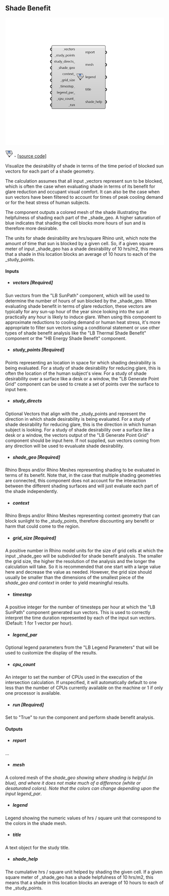 ## Shade Benefit

![](../../images/components/Shade_Benefit.png)

![](../../images/icons/Shade_Benefit.png) - [[source code]](https://github.com/ladybug-tools/ladybug-grasshopper/blob/master/ladybug_grasshopper/src//LB%20Shade%20Benefit.py)


Visualize the desirability of shade in terms of the time period of blocked sun vectors for each part of a shade geometry. 

The calculation assumes that all input _vectors represent sun to be blocked, which is often the case when evaluating shade in terms of its benefit for glare reduction and occupant visual comfort. It can also be the case when sun vectors have been filtered to account for times of peak cooling demand or for the heat stress of human subjects. 

The component outputs a colored mesh of the shade illustrating the helpfulness of shading each part of the _shade_geo. A higher saturation of blue indicates that shading the cell blocks more hours of sun and is therefore more desirable. 

The units for shade desirability are hrs/square Rhino unit, which note the amount of time that sun is blocked by a given cell. So, if a given square meter of input _shade_geo has a shade desirability of 10 hrs/m2, this means that a shade in this location blocks an average of 10 hours to each of the _study_points. 



#### Inputs
* ##### vectors [Required]
Sun vectors from the "LB SunPath" component, which will be used to determine the number of hours of sun blocked by the _shade_geo. When evaluating shade benefit in terms of glare reduction, these vectors are typically for any sun-up hour of the year since looking into the sun at practically any hour is likely to induce glare. When using this component to approximate reductions to cooling demand or human heat stress, it's more appropriate to filter sun vectors using a conditional statement or use other types of shade benefit analysis like the "LB Thermal Shade Benefit" component or the "HB Energy Shade Benefit" component. 
* ##### study_points [Required]
Points representing an location in space for which shading desirability is being evaluated. For a study of shade desirability for reducing glare, this is often the location of the human subject's view. For a study of shade desirability over a surface like a desk or a window, the "LB Generate Point Grid" component can be used to create a set of points over the surface to input here. 
* ##### study_directs 
Optional Vectors that align with the _study_points and represent the direction in which shade desirability is being evaluated. For a study of shade desirability for reducing glare, this is the direction in which human subject is looking. For a study of shade desirability over a surface like a desk or a window, the vectors output of the "LB Generate Point Grid" component should be input here. If not supplied, sun vectors coming from any direction will be used to evualuate shade desirability. 
* ##### shade_geo [Required]
Rhino Breps and/or Rhino Meshes representing shading to be evaluated in terms of its benefit. Note that, in the case that multiple shading geometries are connected, this component does not account for the interaction between the different shading surfaces and will just evaluate each part of the shade independently. 
* ##### context 
Rhino Breps and/or Rhino Meshes representing context geometry that can block sunlight to the _study_points, therefore discounting any benefit or harm that could come to the region. 
* ##### grid_size [Required]
A positive number in Rhino model units for the size of grid cells at which the input _shade_geo will be subdivided for shade benefit analysis. The smaller the grid size, the higher the resolution of the analysis and the longer the calculation will take.  So it is recommended that one start with a large value here and decrease the value as needed. However, the grid size should usually be smaller than the dimensions of the smallest piece of the _shade_geo and context_ in order to yield meaningful results. 
* ##### timestep 
A positive integer for the number of timesteps per hour at which the "LB SunPath" component generated sun vectors. This is used to correctly interpret the time duration represented by each of the input sun vectors. (Default: 1 for 1 vector per hour). 
* ##### legend_par 
Optional legend parameters from the "LB Legend Parameters" that will be used to customize the display of the results. 
* ##### cpu_count 
An integer to set the number of CPUs used in the execution of the intersection calculation. If unspecified, it will automatically default to one less than the number of CPUs currently available on the machine or 1 if only one processor is available. 
* ##### run [Required]
Set to "True" to run the component and perform shade benefit analysis. 

#### Outputs
* ##### report
... 
* ##### mesh
A colored mesh of the _shade_geo showing where shading is helpful (in blue), and where it does not make much of a difference (white or desaturated colors). Note that the colors can change depending upon the input legend_par_. 
* ##### legend
Legend showing the numeric values of hrs / square unit that correspond to the colors in the shade mesh. 
* ##### title
A text object for the study title. 
* ##### shade_help
The cumulative hrs / square unit helped by shading the given cell. If a given square meter of _shade_geo has a shade helpfulness of 10 hrs/m2, this means that a shade in this location blocks an average of 10 hours to each of the _study_points. 